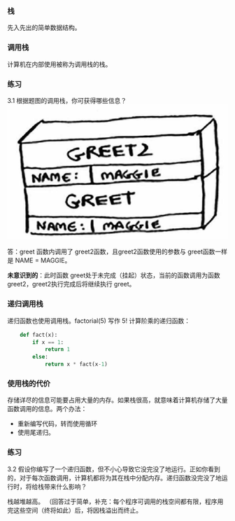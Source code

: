 ### 栈
先入先出的简单数据结构。

### 调用栈
计算机在内部使用被称为调用栈的栈。

### 练习
3.1 根据题图的调用栈，你可获得哪些信息？
![](./3.1.png)

答：greet 函数内调用了 greet2函数，且greet2函数使用的参数与 greet函数一样是 NAME = MAGGIE。

**未意识到的**：此时函数 greet处于未完成（挂起）状态，当前的函数调用为函数 greet2，greet2执行完成后将继续执行 greet。

### 递归调用栈

递归函数也使用调用栈。factorial(5) 写作 5! 计算阶乘的递归函数：

```Python
	def fact(x):
		if x == 1:
			return 1
		else:
			return x * fact(x-1)
```

### 使用栈的代价
存储详尽的信息可能要占用大量的内存。如果栈很高，就意味着计算机存储了大量函数调用的信息。两个办法：

* 重新编写代码，转而使用循环
* 使用尾递归。

### 练习
3.2 假设你编写了一个递归函数，但不小心导致它没完没了地运行。正如你看到的，对于每次函数调用，计算机都将为其在栈中分配内存。递归函数没完没了地运行时，将给栈带来什么影响？

栈越堆越高。
（回答过于简单，补充：每个程序可调用的栈空间都有限，程序用完这些空间（终将如此）后，将因栈溢出而终止。